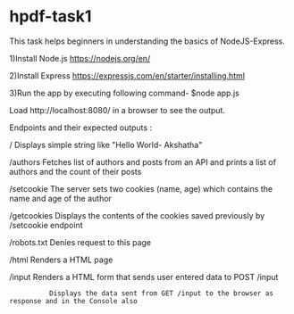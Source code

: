 # hpdf-task1

This task helps beginners in understanding the basics of NodeJS-Express.

1)Install Node.js
https://nodejs.org/en/

2)Install Express
https://expressjs.com/en/starter/installing.html

3)Run the app by executing following command-
  $node app.js
  
  Load http://localhost:8080/ in a browser to see the output.

Endpoints and their expected outputs :

/		          Displays simple string like "Hello World- Akshatha"

/authors	    Fetches list of authors and posts from an API and prints a list of authors and the count of their posts

/setcookie		The server sets two cookies (name, age) which contains the name and age of the author 

/getcookies		Displays the contents of the cookies saved previously by /setcookie endpoint

/robots.txt		Denies request to this page

/html	      	Renders a HTML page

/input	    	Renders a HTML form that sends user entered data to POST /input
   	    	    
              Displays the data sent from GET /input to the browser as response and in the Console also
